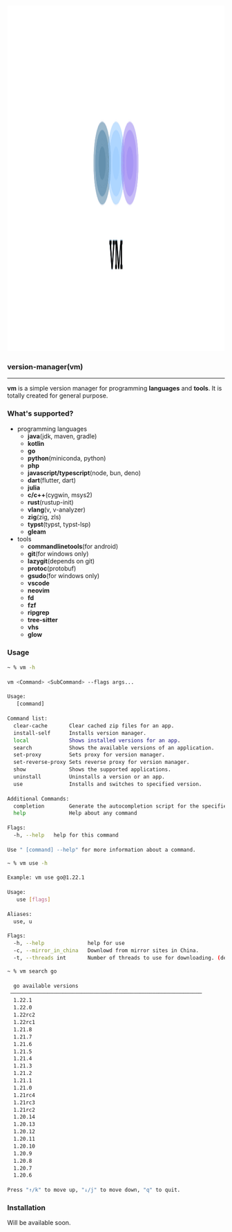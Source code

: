 <p style="" align="center">
  <img src="https://github.com/moqsien/img_repo/raw/main/vm_header_photo_2.png" alt="Logo" width="2400" height="800">
</p>

### version-manager(vm)
------------------------
**vm** is a simple version manager for programming **languages** and **tools**. It is totally created for general purpose.

### What's supported?

- programming languages
  - **java**(jdk, maven, gradle)
  - **kotlin**
  - **go**
  - **python**(miniconda, python)
  - **php**
  - **javascript/typescript**(node, bun, deno)
  - **dart**(flutter, dart)
  - **julia**
  - **c/c++**(cygwin, msys2)
  - **rust**(rustup-init)
  - **vlang**(v, v-analyzer)
  - **zig**(zig, zls)
  - **typst**(typst, typst-lsp)
  - **gleam**
- tools
  - **commandlinetools**(for android)
  - **git**(for windows only)
  - **lazygit**(depends on git)
  - **protoc**(protobuf)
  - **gsudo**(for windows only)
  - **vscode**
  - **neovim**
  - **fd**
  - **fzf**
  - **ripgrep**
  - **tree-sitter**
  - **vhs**
  - **glow**

### Usage
```bash
~ % vm -h

vm <Command> <SubCommand> --flags args...

Usage:
   [command]

Command list:
  clear-cache       Clear cached zip files for an app.
  install-self      Installs version manager.
  local             Shows installed versions for an app.
  search            Shows the available versions of an application.
  set-proxy         Sets proxy for version manager.
  set-reverse-proxy Sets reverse proxy for version manager.
  show              Shows the supported applications.
  uninstall         Uninstalls a version or an app.
  use               Installs and switches to specified version.

Additional Commands:
  completion        Generate the autocompletion script for the specified shell
  help              Help about any command

Flags:
  -h, --help   help for this command

Use " [command] --help" for more information about a command.
```

```bash
~ % vm use -h

Example: vm use go@1.22.1

Usage:
   use [flags]

Aliases:
  use, u

Flags:
  -h, --help              help for use
  -c, --mirror_in_china   Downlowd from mirror sites in China.
  -t, --threads int       Number of threads to use for downloading. (default 1)
```

```bash
~ % vm search go

  go available versions
 ──────────────────────────────────────────────────────────────
  1.22.1
  1.22.0
  1.22rc2
  1.22rc1
  1.21.8
  1.21.7
  1.21.6
  1.21.5
  1.21.4
  1.21.3
  1.21.2
  1.21.1
  1.21.0
  1.21rc4
  1.21rc3
  1.21rc2
  1.20.14
  1.20.13
  1.20.12
  1.20.11
  1.20.10
  1.20.9
  1.20.8
  1.20.7
  1.20.6

Press "↑/k" to move up, "↓/j" to move down, "q" to quit.
```

### Installation

Will be available soon.
